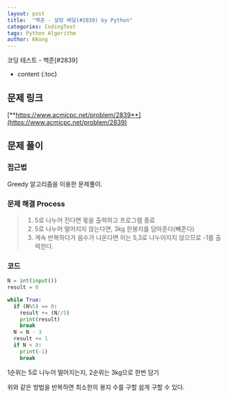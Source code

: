 ```yaml
---
layout: post
title:  "백준 - 설탕 배달(#2839) by Python"
categories: CodingTest
tags: Python Algorithm
author: KKong
---
```







코딩 테스트 - 백준[#2839]


























* content
{:toc}


## 문제 링크
[**https://www.acmicpc.net/problem/2839**](https://www.acmicpc.net/problem/2839)  

## 문제 풀이 

### 접근법

Greedy 알고리즘을 이용한 문제풀이.

    
### 문제 해결 Process


> 1. 5로 나누어 진다면 몫을 출력하고 프로그램 종료
> 2. 5로 나누어 떨어지지 않는다면, 3kg 한봉지를 담아준다(빼준다)
> 3. 계속 반복하다가 음수가 나온다면 이는 5,3로 나누어지지 않으므로 -1를 출력한다. 



### 코드
```python
N = int(input())
result = 0

while True:
  if (N%5) == 0:
    result += (N//5)
    print(result)
    break
  N = N - 3
  result += 1
  if N < 0:
    print(-1)
    break
```

1순위는 5로 나누어 떨어지는지, 2순위는 3kg으로 한번 담기 

위와 같은 방법을 반복하면 최소한의 봉지 수를 구할 쉽게 구할 수 있다. 
